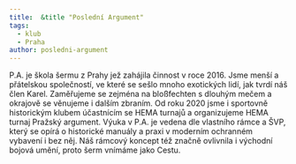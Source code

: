 ```yaml
---
title:  &title "Poslední Argument"
tags:
  - klub
  - Praha
author: posledni-argument
---
```

P.A. je škola šermu z Prahy jež zahájila činnost v roce 2016.
Jsme menší a přátelskou společností, ve které se sešlo mnoho exotických lidí, jak tvrdí náš člen Karel.
Zaměřujeme se zejména na bloßfechten s dlouhým mečem a okrajově se věnujeme i dalším zbraním.
Od roku 2020 jsme i sportovně historickým klubem účastnícím se HEMA turnajů a organizujeme HEMA turnaj Pražský argument.
Výuka v P.A. je vedena dle vlastního rámce a ŠVP, který se opírá o historické manuály a praxi v moderním ochranném vybavení i bez něj.
Náš rámcový koncept též značně ovlivnila i východní bojová umění, proto šerm vnímáme jako Cestu.
